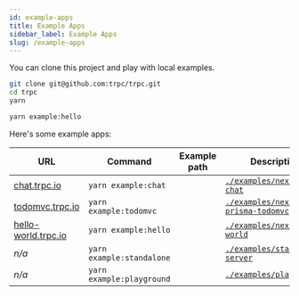 ```yaml
---
id: example-apps
title: Example Apps
sidebar_label: Example Apps
slug: /example-apps
---
```



You can clone this project and play with local examples.

```bash
git clone git@github.com:trpc/trpc.git
cd trpc
yarn

yarn example:hello
```

Here's some example apps:

| URL                                                | Command                   | Example path | Description                                                                                             |
| -------------------------------------------------- | ------------------------- | ------------ | ------------------------------------------------------------------------------------------------------- |
| [chat.trpc.io](https://chat.trpc.io)               | `yarn example:chat`       |              | [`./examples/next-ssg-chat`](https://github.com/trpc/trpc/tree/main/examples/next-ssg-chat)             | Next.js real-time chat example with SSG & Prisma. [Playwright](https://playwright.dev) for E2E-testing |
| [todomvc.trpc.io](https://todomvc.trpc.io)         | `yarn example:todomvc`    |              | [`./examples/next-prisma-todomvc`](https://github.com/trpc/trpc/tree/main/examples/next-prisma-todomvc) | TodoMVC-example with SSG & Prisma. [Playwright](https://playwright.dev) for E2E-testing                |
| [hello-world.trpc.io](https://hello-world.trpc.io) | `yarn example:hello`      |              | [`./examples/next-hello-world`](https://github.com/trpc/trpc/tree/main/examples/next-hello-world)       | Minimal Next.js example. [Playwright](https://playwright.dev) for E2E-testing                          |
| _n/a_                                              | `yarn example:standalone` |              | [`./examples/standalone-server`](https://github.com/trpc/trpc/tree/main/examples/standalone-server)     | Standalone tRPC server + node client                                                                   |
| _n/a_                                              | `yarn example:playground` |              | [`./examples/playground`](https://github.com/trpc/trpc/tree/main/examples/playground)                   | Express server + node client                                                                           |